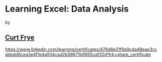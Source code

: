 # Learning Excel: Data Analysis
by 
## [Curt Frye](https://www.linkedin.com/learning/instructors/curt-frye)

https://www.linkedin.com/learning/certificates/476d8e31f9a9cda48eae3ccabbdd6cea3e4f1e4a934cad2b56671b9955caf32d?trk=share_certificate
